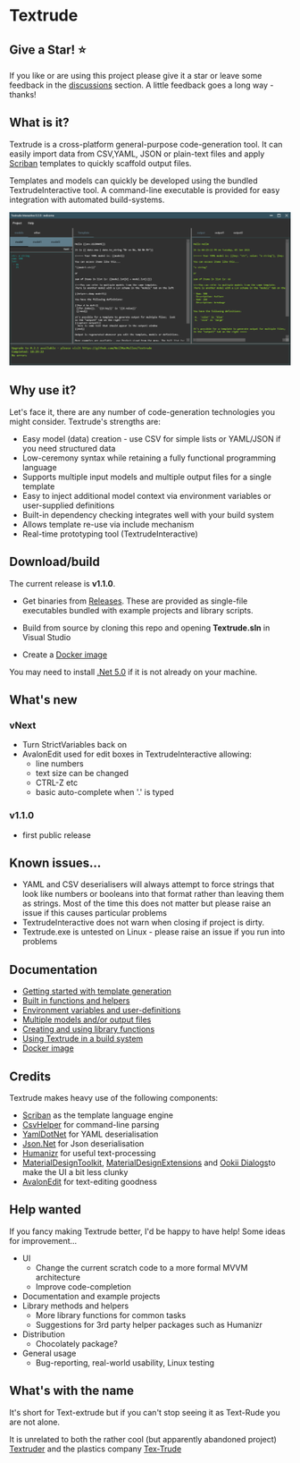 # Textrude

## Give a Star! :star:

If you like or are using this project please give it a star or leave some feedback in the [discussions](https://github.com/NeilMacMullen/Textrude/discussions/categories/send-a-smile) section. A little feedback goes a long way - thanks!

## What is it?

Textrude is a cross-platform general-purpose code-generation tool.  It can easily import data from CSV,YAML, JSON  or plain-text files and apply [Scriban](https://github.com/scriban/scriban) templates to quickly scaffold output files. 

Templates and models can quickly be developed using the bundled TextrudeInteractive tool. A command-line executable is provided for easy integration with automated build-systems.

![Screenshot of TextrudeInteractive](img/ex1.png)

## Why use it?

Let's face it, there are any number of code-generation technologies you might consider.  Textrude's strengths are:

- Easy model (data) creation - use CSV for simple lists or YAML/JSON if you need structured data
- Low-ceremony syntax while retaining a fully functional programming language
- Supports multiple input models and multiple output files for a single template
- Easy to inject additional model context via environment variables or user-supplied definitions
- Built-in dependency checking integrates well with your build system
- Allows template re-use via include mechanism
- Real-time prototyping tool  (TextrudeInteractive)

## Download/build

The current release is **v1.1.0**.

 - Get binaries from [Releases](https://github.com/NeilMacMullen/Textrude/releases).   These are provided as single-file executables bundled with example projects and library scripts. 

 - Build from source by cloning this repo and opening **Textrude.sln** in Visual Studio

 - Create a [Docker image](Docker.md)


You may need to install [.Net 5.0](https://dotnet.microsoft.com/download/dotnet/5.0) if it is not already on your machine.

## What's new

### vNext
- Turn StrictVariables back on
- AvalonEdit used for edit boxes in TextrudeInteractive allowing:
  - line numbers
  - text size can be changed
  - CTRL-Z etc
  - basic auto-complete when '.' is typed

### v1.1.0
- first public release

## Known issues...

- YAML and CSV deserialisers will always attempt to force strings that look like numbers or booleans into that format rather than leaving them as strings.  Most of the time this does not matter but please raise an issue if this causes particular problems
- TextrudeInteractive does not warn when closing if project is dirty.
- Textrude.exe is untested on Linux - please raise an issue if you run into problems

## Documentation

- [Getting started with template generation](doc/gettingStarted.md) 
- [Built in functions and helpers](doc/builtIns.md)
- [Environment variables and user-definitions](doc/environmentAndDefinitions.md)
- [Multiple models and/or output files](doc/multiModel.md)
- [Creating and using library functions](doc/userlibrary.md)
- [Using Textrude in a build system](doc/buildSystemIntegration.md)
- [Docker image](Docker.md)

## Credits
Textrude makes heavy use of the following components:
- [Scriban](https://github.com/scriban/scriban) as the template language engine
- [CsvHelper](https://github.com/JoshClose/CsvHelper) for command-line parsing
- [YamlDotNet](https://github.com/aaubry/YamlDotNet) for YAML deserialisation
- [Json.Net](https://www.newtonsoft.com/json) for Json deserialisation
- [Humanizr](https://github.com/Humanizr/Humanizer) for useful text-processing
- [MaterialDesignToolkit](https://github.com/MaterialDesignInXAML/MaterialDesignInXamlToolkit),   [MaterialDesignExtensions](https://spiegelp.github.io/MaterialDesignExtensions) and [Ookii Dialogs](https://github.com/augustoproiete/ookii-dialogs-wpf)to make the UI a bit less clunky
 - [AvalonEdit](http://avalonedit.net/) for text-editing goodness



## Help wanted 

If you fancy making Textrude better, I'd be happy to have help! Some ideas for improvement...

- UI
    - Change the current scratch code to a more formal MVVM architecture
    - Improve code-completion
- Documentation and example projects
- Library methods and helpers
  - More library functions for common tasks
  - Suggestions for 3rd party helper packages such as Humanizr
- Distribution
  - Chocolately package?  
- General usage
  - Bug-reporting, real-world usability, Linux testing


## What's with the name 

It's short for Text-extrude but if you can't stop seeing it as Text-Rude you are not alone.

It is unrelated to both the rather cool (but apparently abandoned project) [Textruder](https://github.com/arrogantrobot/textruder) and the plastics company [Tex-Trude](http://www.tex-trude.com/)

